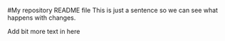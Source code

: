 #My repository README file
This is just a sentence so we can see what happens with changes.

Add bit more text in here